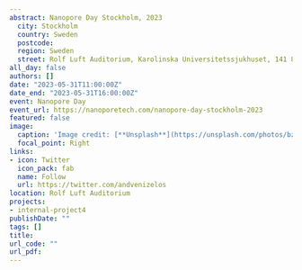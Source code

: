 ```yaml
---
abstract: Nanopore Day Stockholm, 2023
  city: Stockholm
  country: Sweden
  postcode:
  region: Sweden
  street: Rolf Luft Auditorium, Karolinska Universitetssjukhuset, 141 86, Stockholm, Sweden
all_day: false
authors: []
date: "2023-05-31T11:00:00Z"
date_end: "2023-05-31T16:00:00Z"
event: Nanopore Day
event_url: https://nanoporetech.com/nanopore-day-stockholm-2023
featured: false
image:
  caption: 'Image credit: [**Unsplash**](https://unsplash.com/photos/bzdhc5b3Bxs)'
  focal_point: Right
links:
- icon: Twitter
  icon_pack: fab
  name: Follow
  url: https://twitter.com/andvenizelos
location: Rolf Luft Auditorium
projects:
- internal-project4
publishDate: ""
tags: []
title:
url_code: ""
url_pdf: 
---
```


